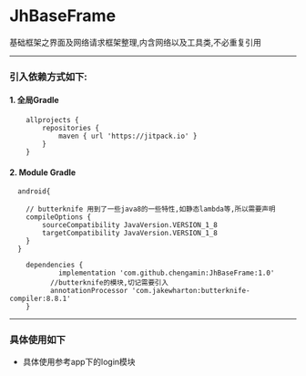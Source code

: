 # JhBaseFrame
基础框架之界面及网络请求框架整理,内含网络以及工具类,不必重复引用

----

### 引入依赖方式如下:

#### 1. 全局Gradle

```Gradle
	allprojects {
	   	repositories {
			maven { url 'https://jitpack.io' } 
		}
	}
```
#### 2. Module Gradle
```Gradle
  android{
    
    // butterknife 用到了一些java8的一些特性,如静态lambda等,所以需要声明
    compileOptions {
        sourceCompatibility JavaVersion.VERSION_1_8
        targetCompatibility JavaVersion.VERSION_1_8
    }
  }

	dependencies {
	        implementation 'com.github.chengamin:JhBaseFrame:1.0'
          //butterknife的模块,切记需要引入
          annotationProcessor 'com.jakewharton:butterknife-compiler:8.8.1'
	}
```
----

### 具体使用如下

- 具体使用参考app下的login模块
